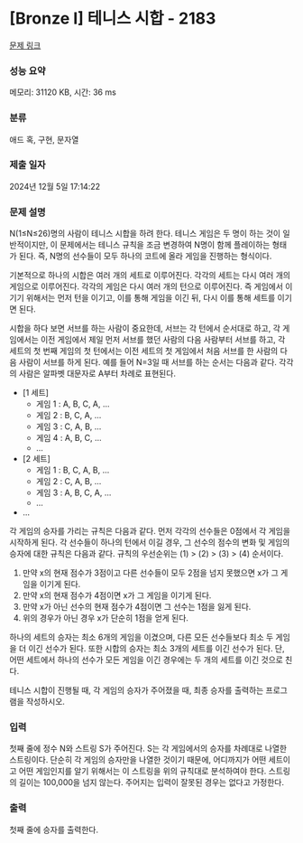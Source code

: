 # [Bronze I] 테니스 시합 - 2183 

[문제 링크](https://www.acmicpc.net/problem/2183) 

### 성능 요약

메모리: 31120 KB, 시간: 36 ms

### 분류

애드 혹, 구현, 문자열

### 제출 일자

2024년 12월 5일 17:14:22

### 문제 설명

<p>N(1≤N≤26)명의 사람이 테니스 시합을 하려 한다. 테니스 게임은 두 명이 하는 것이 일반적이지만, 이 문제에서는 테니스 규칙을 조금 변경하여 N명이 함께 플레이하는 형태가 된다. 즉, N명의 선수들이 모두 하나의 코트에 올라 게임을 진행하는 형식이다.</p>

<p>기본적으로 하나의 시합은 여러 개의 세트로 이루어진다. 각각의 세트는 다시 여러 개의 게임으로 이루어진다. 각각의 게임은 다시 여러 개의 턴으로 이루어진다. 즉 게임에서 이기기 위해서는 먼저 턴을 이기고, 이를 통해 게임을 이긴 뒤, 다시 이를 통해 세트를 이기면 된다.</p>

<p>시합을 하다 보면 서브를 하는 사람이 중요한데, 서브는 각 턴에서 순서대로 하고, 각 게임에서는 이전 게임에서 제일 먼저 서브를 했던 사람의 다음 사람부터 서브를 하고, 각 세트의 첫 번째 게임의 첫 턴에서는 이전 세트의 첫 게임에서 처음 서브를 한 사람의 다음 사람이 서브를 하게 된다. 예를 들어 N=3일 때 서브를 하는 순서는 다음과 같다. 각각의 사람은 알파벳 대문자로 A부터 차례로 표현된다.</p>

<ul>
	<li>[1 세트]
	<ul>
		<li>게임 1 : A, B, C, A, …</li>
		<li>게임 2 : B, C, A, …</li>
		<li>게임 3 : C, A, B, …</li>
		<li>게임 4 : A, B, C, …</li>
		<li>…</li>
	</ul>
	</li>
	<li>[2 세트]
	<ul>
		<li>게임 1 : B, C, A, B, …</li>
		<li>게임 2 : C, A, B, …</li>
		<li>게임 3 : A, B, C, A, …</li>
		<li>…</li>
	</ul>
	</li>
	<li>…</li>
</ul>

<p>각 게임의 승자를 가리는 규칙은 다음과 같다. 먼저 각각의 선수들은 0점에서 각 게임을 시작하게 된다. 각 선수들이 하나의 턴에서 이길 경우, 그 선수의 점수의 변화 및 게임의 승자에 대한 규칙은 다음과 같다. 규칙의 우선순위는 (1) > (2) > (3) > (4) 순서이다.</p>

<ol>
	<li>만약 x의 현재 점수가 3점이고 다른 선수들이 모두 2점을 넘지 못했으면 x가 그 게임을 이기게 된다.</li>
	<li>만약 x의 현재 점수가 4점이면 x가 그 게임을 이기게 된다.</li>
	<li>만약 x가 아닌 선수의 현재 점수가 4점이면 그 선수는 1점을 잃게 된다.</li>
	<li>위의 경우가 아닌 경우 x가 단순히 1점을 얻게 된다.</li>
</ol>

<p>하나의 세트의 승자는 최소 6개의 게임을 이겼으며, 다른 모든 선수들보다 최소 두 게임을 더 이긴 선수가 된다. 또한 시합의 승자는 최소 3개의 세트를 이긴 선수가 된다. 단, 어떤 세트에서 하나의 선수가 모든 게임을 이긴 경우에는 두 개의 세트를 이긴 것으로 친다.</p>

<p>테니스 시합이 진행될 때, 각 게임의 승자가 주어졌을 때, 최종 승자를 출력하는 프로그램을 작성하시오.</p>

### 입력 

 <p>첫째 줄에 정수 N와 스트링 S가 주어진다. S는 각 게임에서의 승자를 차례대로 나열한 스트링이다. 단순히 각 게임의 승자만을 나열한 것이기 때문에, 어디까지가 어떤 세트이고 어떤 게임인지를 알기 위해서는 이 스트링을 위의 규칙대로 분석하여야 한다. 스트링의 길이는 100,000을 넘지 않는다. 주어지는 입력이 잘못된 경우는 없다고 가정한다.</p>

### 출력 

 <p>첫째 줄에 승자를 출력한다.</p>

